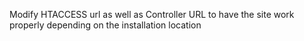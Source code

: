 

Modify HTACCESS url as well as Controller URL to have the site work properly depending on the installation location